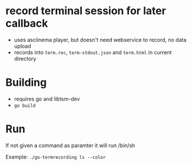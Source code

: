 # record terminal session for later callback

* uses asciinema player, but doesn't need webservice to record, no data upload
* records into `term.rec`, `term-stdout.json` and `term.html` in current
  directory

# Building

* requires go and libtsm-dev
* `go build`

# Run

If not given a command as paramter it will run /bin/sh

Example: `./go-termrecording ls --color`
